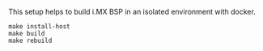 
This setup helps to build i.MX BSP in an isolated environment with docker.

```
make install-host
make build
make rebuild
```